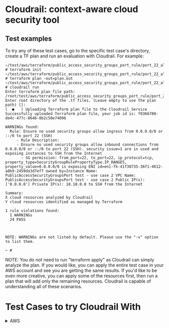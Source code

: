 # Cloudrail: context-aware cloud security tool

## Test examples

To try any of these test cases, go to the specific test case's directory, create a TF plan and run an evaluation with Cloudrail. For example:

```
~/test/aws/terraform/public_access_security_groups_port_rule/port_22_allowed_from_internet_to_ec2_explicit # terraform init
~/test/aws/terraform/public_access_security_groups_port_rule/port_22_allowed_from_internet_to_ec2_explicit # terraform plan -out=plan.out
~/test/aws/terraform/public_access_security_groups_port_rule/port_22_allowed_from_internet_to_ec2_explicit # cloudrail run
Enter terraform plan file path: /root/test/aws/terraform/public_access_security_groups_port_rule/port_22_allowed_from_internet_to_ec2_explicit/plan.out
Enter root directory of the .tf files. (Leave empty to use the plan path) []: 
(  ●   ) Uploading Terraform plan file to the Cloudrail Service
Successfully uploaded Terraform plan file, your job id is: f0366780-de4c-477c-8646-8b2c50e74096

WARNINGs found:
  Rule: Ensure no used security groups allow ingress from 0.0.0.0/0 or ::/0 to port 22 (SSH)
     - Rule Description:
     - Ensure no used security groups allow inbound connections from 0.0.0.0/0 or ::/0 to port 22 (SSH). security issue=1 are in used and exposing instances to SSH from the Internet
       - SG permission: from_port=22, to_port=22, ip_protocol=tcp, property_type=SecurityGroupRulePropertyType.IP_RANGES, property_value=0.0.0.0/0 is exposing ENI id=eni-fk-41f30735-36f1-4612-a8b9-2459da3d7ef7 owned by=Instance Name: PublicAccessSecurityGroupsPort test - use case 2 VPC Name: PublicAccessSecurityGroupsPort test - use case 2 Public IP(s): ['0.0.0.0'] Private IP(s): 10.10.0.0 to SSH from the Internet

Summary:
X cloud resources analyzed by Cloudrail
Y cloud resources identified as managed by Terraform

1 rule violations found:
  1 WARNINGs
  24 PASS



NOTE: WARNINGs are not listed by default. Please use the "-v" option to list them.

~ #
```

NOTE: You do not need to run "terraform apply" as Cloudrail can simply analyze the plan. If you would like, you can apply the entire test case in your AWS account and see you are getting the same results.
If you'd like to be even more creative, you can apply some of the resources first, then run a plan that will add only the remaining resources. Cloudrail is capable of understanding all of these scenarios.

# Test Cases to try Cloudrail With
<details>
  <summary>AWS</summary>

  1. [EC2 Classic mode identified](https://github.com/indeni/cloudrail-demo/tree/master/test/aws/terraform/disallow_ec2_classic_mode_rule/deploy_redshift_in_ec2_classic_mode)
  2. [Default security group used](https://github.com/indeni/cloudrail-demo/tree/master/test/aws/terraform/ensure_all_used_default_security_groups_restrict_all_traffic_rule/default_sg_in_new_vpc)
  3. [Use of the same role for public and private EC2s found](https://github.com/indeni/cloudrail-demo/tree/master/test/aws/terraform/ec2_role_share_rule/public_and_private_ec2_same_role)
  5. [The ECS target is exposed publicly on several ports](https://github.com/indeni/cloudrail-demo/tree/master/test/aws/terraform/ecs_entity_expose_port_to_public_connections/ecs_schedule_task_expose_port)
  6. [Use of default security group identified](https://github.com/indeni/cloudrail-demo/tree/master/test/aws/terraform/ensure_all_used_default_security_groups_restrict_all_traffic_rule/default_sg_in_new_vpc)
  7. [EC2 identified as a potential pivot point in reaching Rds cluster](https://github.com/indeni/cloudrail-demo/tree/master/test/aws/terraform/indirect_public_access_db_rds/public_ec2_points_to_private_rds)
  8. [EC2 identified as a potential pivot point in reaching Redshift cluster](https://github.com/indeni/cloudrail-demo/tree/master/test/aws/terraform/indirect_public_access_db_redshift/public_ec2_points_to_private_redshift)
  9. [RDS database found to be publicly accessible](https://github.com/indeni/cloudrail-demo/tree/master/test/aws/terraform/public_access_db_rds/aurora/vpc-controlled-public)
  10. [Redshift cluster public access identified](https://github.com/indeni/cloudrail-demo/tree/master/test/aws/terraform/public_access_db_redshift_rule/redshift_with_public_access)
  11. [Public access to port 22 found](https://github.com/indeni/cloudrail-demo/tree/master/test/aws/terraform/public_access_security_groups_port_rule/bastion_server)
  12. [Use of Default VPC identified](https://github.com/indeni/cloudrail-demo/tree/master/test/aws/terraform/test_disallow_default_vpc/deploy_ec2_to_default_vpc)
  13. [Violations found in the runtime variable](https://github.com/indeni/cloudrail-demo/tree/master/test/aws/terraform/test_runtime_variables)
  14. [Violations found in the TF Variables](https://github.com/indeni/cloudrail-demo/tree/master/test/aws/terraform/test_tfvars)
  15. [Use of overlapping CIDR blocks](https://github.com/indeni/cloudrail-demo/tree/master/test/aws/terraform/vpcs_in_tgw_no_overlapping_cidr_rule/overlapping_routes)
  16. [Loadbalancers should not use HTTP for target groups](https://github.com/indeni/cloudrail-demo/tree/master/test/aws/terraform/alb_disallow_target_groups_http_rule/alb_use_http)
  17. [Cloudfront protocol version should be high](https://github.com/indeni/cloudrail-demo/tree/master/test/aws/terraform/cloudfront_distributiion_list/cloudfront_protocol_version_is_low)
  18. [EKS logging should be enabled](https://github.com/indeni/cloudrail-demo/tree/master/test/aws/terraform/eks_logging_disable/failure)
  19. [Default Security Groups, when used, shoudl restrict all traffic](https://github.com/indeni/cloudrail-demo/tree/master/test/aws/terraform/ensure_all_used_default_security_groups_restrict_all_traffic_rule/ec2_simple_deceleration)
  20. [ES domain is indirectly accessible from public EC2](https://github.com/indeni/cloudrail-demo/tree/master/test/aws/terraform/indirect_public_access_es_domain/public_ec2_points_to_private_domain)
  21. [VPC Peering should not be allowed in this environment](https://github.com/indeni/cloudrail-demo/tree/master/test/aws/terraform/no_vpc_peering_allowed_rule/simple_vpc_peering_scenario)
  22. [EKS should not have a publically exposable API](https://github.com/indeni/cloudrail-demo/tree/master/test/aws/terraform/public_access_eks_api/eks_with_public_api)
  23. [Loadbalancer should not expose port 22 to the internet](https://github.com/indeni/cloudrail-demo/tree/master/test/aws/terraform/public_access_security_groups_port_rule/port_22_allowed_from_internet_to_load_balancer_explicit)
  24. [S3 buckets should not be accessible from the public and cross-account](https://github.com/indeni/cloudrail-demo/tree/master/test/aws/terraform/s3_acl_disallow_public_and_cross_account/acl_public_all_authenticated_users_canned)
  25. [VPC Endpoint Gateway should be used for S3 buckets](https://github.com/indeni/cloudrail-demo/tree/master/test/aws/terraform/s3_vpce_gateway_not_used_rule/vpc_do_not_have_direct_s3_service_connection)
  26. [Cloudfront distribution should encrypt data in transit](https://github.com/indeni/cloudrail-demo/tree/master/test/aws/terraform/test_ensure_cloudfront_distribution_encrypt_in_transit_rule/not_encrypted)
  27. [VPC Peers should have routes defined with least-access](https://github.com/indeni/cloudrail-demo/tree/master/test/aws/terraform/test_vpc_peering_least_access/routes_too_permissive_wider_than_VPC)
  28. [API Gateway caching should be encrypted](https://github.com/indeni/cloudrail-demo/tree/master/test/aws/terraform/encrypted_rest_api)
  29. [No IAM user should be defined](https://github.com/indeni/cloudrail-demo/tree/master/test/aws/terraform/iam_no_human_users_role)
  30. [Redshift clusters should be encrypted at rest](https://github.com/indeni/cloudrail-demo/tree/master/test/aws/terraform/ensure_redshift_cluster_created_encrypted_rule)
  31. [Enforce the use of VPC Endpoint gateways for DynamoDB for VPCs](https://github.com/indeni/cloudrail-demo/tree/master/test/aws/terraform/dynamodb_vpce_gateway_not_used_rule)
  32. [Enforce the use of VPC Endpoint gateways for DynamoDB for Route Tables](https://github.com/indeni/cloudrail-demo/tree/master/test/aws/terraform/dynamodb_vpce_gateway_route_table_exposure_rule)
  33. [ALB should user HTTPS and not HTTP](https://github.com/indeni/cloudrail-demo/tree/master/test/aws/terraform/ensure_alb_is_using_https)
  34. [DocDB clusters should be set to be encrypted at rest](https://github.com/indeni/cloudrail-demo/tree/master/test/aws/terraform/ensure_docdb_clusters_encrypted_rule)
  35. [DynamodDB DAX clusters should be set to be encrypted at rest](https://github.com/indeni/cloudrail-demo/tree/master/test/aws/terraform/ensure_dax_clusters_encrypted_rule)
  36. [Elasticsearch domains should be set to be encrypted node-to-node](https://github.com/indeni/cloudrail-demo/tree/master/test/aws/terraform/es_encrypt_node_to_node_rule)
  37. [S3 buckets should be encrypted at rest](https://github.com/indeni/cloudrail-demo/tree/master/test/aws/terraform/ensure_s3_buckets_encrypted_rule)
  38. [CloudTrail trails being created should be encrypted at rest using KMS](https://github.com/indeni/cloudrail-demo/tree/master/test/aws/terraform/ensure_cloudtrail_encryption_kms_rule)
  39. [Athena Workgroup query results should be encrypted at rest using KMS CMK](https://github.com/indeni/cloudrail-demo/tree/master/test/aws/terraform/ensure_athena_workgroups_results_encrypted_rule)
  40. [Cloudwatch Log Groups should be encrypted at rest using KMS CMK](https://github.com/indeni/cloudrail-demo/tree/master/test/aws/terraform/ensure_cloud_watch_log_groups_encrypted_rule)
  41. [RDS instances should be encrypted at rest](https://github.com/indeni/cloudrail-demo/tree/master/test/aws/terraform/ensure_rds_encrypt_at_rest_rule)
  42. [Only private AMIs should be used](https://github.com/indeni/cloudrail-demo/tree/master/test/aws/terraform/allow_only_private_amis_rule)


</details>
